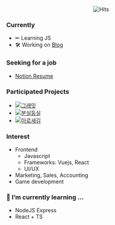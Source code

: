 <div align=center>
  
![Hits](https://hits.seeyoufarm.com/api/count/incr/badge.svg?url=https%3A%2F%2Fgithub.com%2FOizys18)

</div>

### Currently 
- ✏ Learning JS
- 🛠 Working on [Blog](https://oizys18.github.io/)

### Seeking for a job
- [Notion Resume](https://www.notion.so/chanwoo20/d32421df0a9744fbb8aef2a43326a47f)
### Participated Projects 
- [![그래잇](https://img.shields.io/badge/PJT-그래잇(GREAT)-orange)](https://github.com/Oizys18/GREAT)
- [![분실둥실](https://img.shields.io/badge/PJT-분실둥실(BSDS)-blue)](https://github.com/Oizys18/BSDS)
- [![아로새김](https://img.shields.io/badge/PJT-아로새김(Arosaegim)-red)](https://github.com/Oizys18/AROSAEGIM)

### Interest
- Frontend
  - Javascript
  - Frameworks: Vuejs, React
  - UI/UX
- Marketing, Sales, Accounting 
- Game development

### 🌱 I’m currently learning ...
- NodeJS Express 
- React + TS 

<!--
**Oizys18/Oizys18** is a ✨ _special_ ✨ repository because its `README.md` (this file) appears on your GitHub profile.

Here are some ideas to get you started:

- 🔭 I’m currently working on ...
- 🌱 I’m currently learning ...
- 👯 I’m looking to collaborate on ...
- 🤔 I’m looking for help with ...
- 💬 Ask me about ...
- 📫 How to reach me: ...
- 😄 Pronouns: ...
- ⚡ Fun fact: ...
-->
